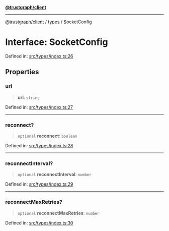 [**@trustgraph/client**](../../README.md)

***

[@trustgraph/client](../../README.md) / [types](../README.md) / SocketConfig

# Interface: SocketConfig

Defined in: [src/types/index.ts:26](https://github.com/trustgraph-ai/trustgraph-ts-client/blob/9a2bad46722f27bb783391eed1d9289614cc905a/src/types/index.ts#L26)

## Properties

### url

> **url**: `string`

Defined in: [src/types/index.ts:27](https://github.com/trustgraph-ai/trustgraph-ts-client/blob/9a2bad46722f27bb783391eed1d9289614cc905a/src/types/index.ts#L27)

***

### reconnect?

> `optional` **reconnect**: `boolean`

Defined in: [src/types/index.ts:28](https://github.com/trustgraph-ai/trustgraph-ts-client/blob/9a2bad46722f27bb783391eed1d9289614cc905a/src/types/index.ts#L28)

***

### reconnectInterval?

> `optional` **reconnectInterval**: `number`

Defined in: [src/types/index.ts:29](https://github.com/trustgraph-ai/trustgraph-ts-client/blob/9a2bad46722f27bb783391eed1d9289614cc905a/src/types/index.ts#L29)

***

### reconnectMaxRetries?

> `optional` **reconnectMaxRetries**: `number`

Defined in: [src/types/index.ts:30](https://github.com/trustgraph-ai/trustgraph-ts-client/blob/9a2bad46722f27bb783391eed1d9289614cc905a/src/types/index.ts#L30)
